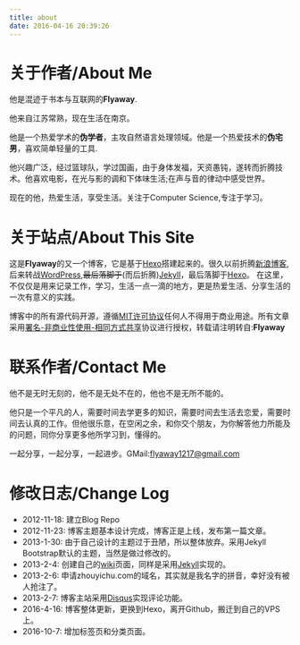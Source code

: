 ```yaml
---
title: about
date: 2016-04-16 20:39:26
---
```



# 关于作者/About Me

他是混迹于书本与互联网的**Flyaway**.

他来自江苏常熟，现在生活在南京。

他是一个热爱学术的**伪学者**，主攻自然语言处理领域。他是一个热爱技术的**伪宅男**，喜欢简单轻量的工具.

他兴趣广泛，经过篮球队，学过国画，由于身体发福，天资愚钝，遂转而折腾技术。他喜欢电影，在光与影的调和下体味生活;在声与音的律动中感受世界。

现在的他，热爱生活，享受生活。关注于Computer Science,专注于学习。


# 关于站点/About This Site
这是**Flyaway**的又一个博客，它是基于[Hexo](https://hexo.io/ "Hexo")搭建起来的。很久以前折腾[新浪博客](http://blog.sina.com.cn "新浪博客"),后来转战[WordPress](htpp://wordpres.org "WordPress"),~~最后落脚于~~(而后折腾)[Jekyll](http://jekyllrb.com "Jekyll")，最后落脚于[Hexo](https://hexo.io/ "Hexo")。
在这里，不仅仅是用来记录工作，学习，生活一点一滴的地方，更是热爱生活、分享生活的一次有意义的实践。

博客中的所有源代码开源，遵循[MIT许可协议](htp://zh.wikipedia.org/wiki/MIT_License  "MIT许可协议")任何人不得用于商业用途。所有文章采用[署名-非商业性使用-相同方式共享](http://creativecommons.org/licenses/by-nc-sa/3.0/ )协议进行授权，转载请注明转自:**Flyaway**

# 联系作者/Contact Me
他不是无时无刻的，他不是无处不在的，他也不是无所不能的。

他只是一个平凡的人，需要时间去学更多的知识，需要时间去生活去恋爱，需要时间去认真的工作。但他很乐意，在空闲之余，和你交个朋友，为你解答他力所能及的问题，同你分享更多他所学习到，懂得的。

一起分享，一起分享，一起进步。GMail:<flyaway1217@gmail.com>

# 修改日志/Change Log

- 2012-11-18: 建立Blog Repo
- 2012-11-23: 博客主题基本设计完成，博客正是上线，发布第一篇文章。
- 2013-1-30: 由于自己设计的主题过于丑陋，所以整体放弃。采用Jekyll Bootstrap默认的主题，当然是做过修改的。
- 2013-2-4: 创建自己的[wiki](http://wiki.zhouyichu.com "Wiki")页面，同样是采用[Jekyll](http://jekyllrb.com "Jekyll")实现的。
- 2013-2-6: 申请zhouyichu.com的域名，其实就是我名字的拼音，幸好没有被人抢注了。
- 2013-2-7: 博客主站采用[Disqus](http://disqus.com "Disqus")实现评论功能。
- 2016-4-16: 博客整体更新，更换到Hexo，离开Github，搬迁到自己的VPS上。
- 2016-10-7: 增加标签页和分类页面。
